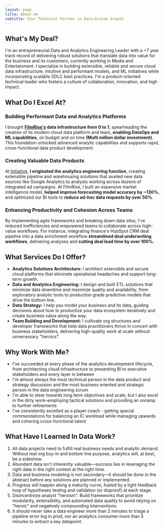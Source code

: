 ```yaml
---
layout: page
title: About me
subtitle: Your Technical Partner in Data-Driven Growth
---
```


## What's My Deal?
I'm an entrepreneurial Data and Analytics Engineering Leader with a +7 year track record of delivering robust solutions that translate data into value for the business and its customers, currently working in Media and Entertainment. I specialize in building extensible, reliable and secure cloud data infrastructure, intuitive and performant models, and ML initiatives while incorporating scalable SDLC best practices. I'm a product-oriented technical leader who fosters a culture of collaboration, innovation, and high impact.

## What Do I Excel At?

### Building Performant Data and Analytics Platforms
I brought **[FilmRise's](https://filmrise.com/) data infrastructure from 0 to 1**, spearheading the creation of its modern cloud data platform and team, **enabling DataOps and ML capabilities**, on budget and on time **(Multi million dollar investment)**. This foundation unlocked advanced analytic capabilities and supports rapid, cross-functional data product development.
### Creating Valuable Data Products
At [Initiative](https://initiative.com/), **I originated the analytics engineering function**, creating extensible pipeline and warehousing solutions that availed new data sources like Google Analytics to analysts working across dozens of integrated ad campaigns. At FilmRise, I built an expansive market intelligence model, **helped improve forecasting model accuracy by ~130%**, and optimized our BI tools to **reduce ad-hoc data requests by over 50%**.
### Enhancing Productivity and Cohesion Across Teams
By implementing agile frameworks and breaking down data silos, I've reduced inefficiencies and empowered teams to collaborate across high-value workflows. For instance, integrating finance's HubSpot CRM deal pipeline into a data enrichment workflow **streamlined deal underwriting workflows**, delivering analyses and **cutting deal lead time by over 100%**.

## What Services Do I Offer?

- **Analytics Solutions Architecture:** I architect extensible and secure cloud platforms that eliminate operational headaches and support long-term growth.
- **Data and Analytics Engineering:** I design and built ETL solutions that minimize data downtime and maximize quality and availability, from exploratory analytic tools to production grade predictive models that drive the bottom line.
- **Data Strategy:** I help you model your business and its data, guiding decisions about how to productize your data ecosystem iteratively and create business value along the way.
- **Team Building and Development:** I cultivate org structures and developer frameworks that help data practitioners thrive in concert with business stakeholders, delivering high-quality work at scale without unnecessary "heroics".

## Why Work With Me?

- I've succeeded at every phase of the analytics development lifecycle, from architecting cloud infrastructure to presenting BI to executive stakeholders and every layer in between
- I'm almost always the most technical person in the data product and strategy discussion and the most business oriented and strategic person in the data engineering scrum
- I'm able to steer towards long term objectives and scale, but I also excel in the dirty work–employing tactical solutions and providing an onramp to further refinements
- I've consistently excelled as a player coach - getting special commendations for balancing an IC workload while managing upwards and cohering cross-functional talent

## What Have I Learned In Data Work?

1. All data projects need to fulfill real business needs and analytic demand. Without real org buy-in and bottom line purpose, analytics will, at best, be a sideshow.
2. Abundant data isn't inherently valuable—success lies in leveraging the right data in the right context at the right time.
3. Data and business modeling is not secondary—it should be done in the abstract before any solutions are planned or implemented.
4. Progress will happen along a maturity curve, fueled by a tight feedback loop of hypotheses testing and validation (or disproof) at each stage.
5. Disincentivize analyst "heroism". Build frameworks that prioritize modularity, extensibility, and automated data quality to avoid relying on "heroic" and negatively compounding interventions.
6. It should never take a data engineer more than 2 minutes to triage a pipeline error log in prod, nor an analytics consumer more than 5 minutes to extract a key datapoint.